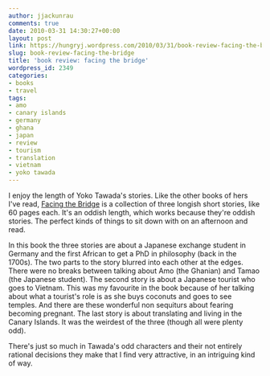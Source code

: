 ```yaml
---
author: jjackunrau
comments: true
date: 2010-03-31 14:30:27+00:00
layout: post
link: https://hungryj.wordpress.com/2010/03/31/book-review-facing-the-bridge/
slug: book-review-facing-the-bridge
title: 'book review: facing the bridge'
wordpress_id: 2349
categories:
- books
- travel
tags:
- amo
- canary islands
- germany
- ghana
- japan
- review
- tourism
- translation
- vietnam
- yoko tawada
---
```


I enjoy the length of Yoko Tawada's stories. Like the other books of hers I've read, [Facing the Bridge](http://www.librarything.com/work/2397007/book/57163425) is a collection of three longish short stories, like 60 pages each. It's an oddish length, which works because they're oddish stories. The perfect kinds of things to sit down with on an afternoon and read.

In this book the three stories are about a Japanese exchange student in Germany and the first African to get a PhD in philosophy (back in the 1700s). The two parts to the story blurred into each other at the edges. There were no breaks between talking about Amo (the Ghanian) and Tamao (the Japanese student). The second story is about a Japanese tourist who goes to Vietnam. This was my favourite in the book because of her talking about what a tourist's role is as she buys coconuts and goes to see temples. And there are these wonderful non sequiturs about fearing becoming pregnant. The last story is about translating and living in the Canary Islands. It was the weirdest of the three (though all were plenty odd).

There's just so much in Tawada's odd characters and their not entirely rational decisions they make that I find very attractive, in an intriguing kind of way.
